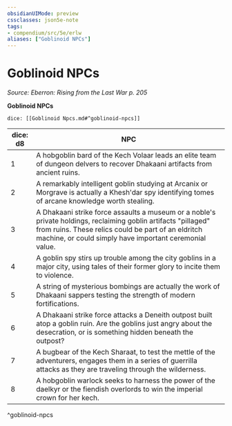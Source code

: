 ```yaml
---
obsidianUIMode: preview
cssclasses: json5e-note
tags:
- compendium/src/5e/erlw
aliases: ["Goblinoid NPCs"]
---
```

# Goblinoid NPCs
*Source: Eberron: Rising from the Last War p. 205* 

**Goblinoid NPCs**

`dice: [[Goblinoid Npcs.md#^goblinoid-npcs]]`

| dice: d8 | NPC |
|----------|-----|
| 1 | A hobgoblin bard of the Kech Volaar leads an elite team of dungeon delvers to recover Dhakaani artifacts from ancient ruins. |
| 2 | A remarkably intelligent goblin studying at Arcanix or Morgrave is actually a Khesh'dar spy identifying tomes of arcane knowledge worth stealing. |
| 3 | A Dhakaani strike force assaults a museum or a noble's private holdings, reclaiming goblin artifacts "pillaged" from ruins. These relics could be part of an eldritch machine, or could simply have important ceremonial value. |
| 4 | A goblin spy stirs up trouble among the city goblins in a major city, using tales of their former glory to incite them to violence. |
| 5 | A string of mysterious bombings are actually the work of Dhakaani sappers testing the strength of modern fortifications. |
| 6 | A Dhakaani strike force attacks a Deneith outpost built atop a goblin ruin. Are the goblins just angry about the desecration, or is something hidden beneath the outpost? |
| 7 | A bugbear of the Kech Sharaat, to test the mettle of the adventurers, engages them in a series of guerrilla attacks as they are traveling through the wilderness. |
| 8 | A hobgoblin warlock seeks to harness the power of the daelkyr or the fiendish overlords to win the imperial crown for her kech. |
^goblinoid-npcs